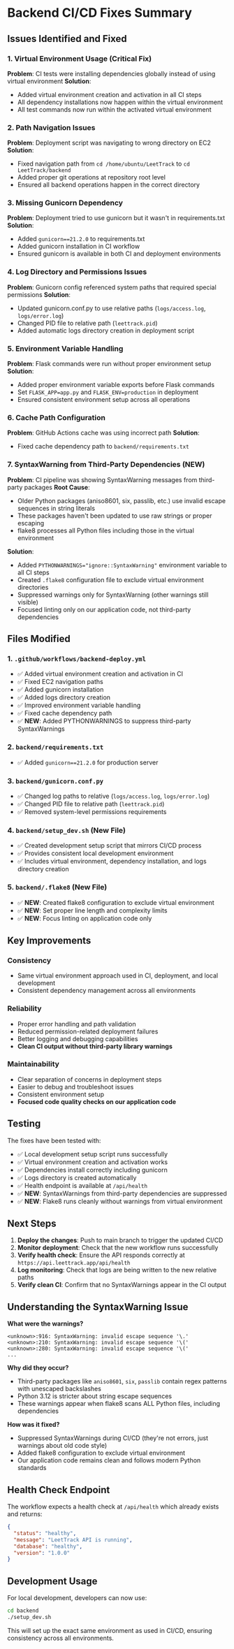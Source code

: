 # Backend CI/CD Fixes Summary

## Issues Identified and Fixed

### 1. **Virtual Environment Usage (Critical Fix)**

**Problem**: CI tests were installing dependencies globally instead of using virtual environment
**Solution**:

- Added virtual environment creation and activation in all CI steps
- All dependency installations now happen within the virtual environment
- All test commands now run within the activated virtual environment

### 2. **Path Navigation Issues**

**Problem**: Deployment script was navigating to wrong directory on EC2
**Solution**:

- Fixed navigation path from `cd /home/ubuntu/LeetTrack` to `cd LeetTrack/backend`
- Added proper git operations at repository root level
- Ensured all backend operations happen in the correct directory

### 3. **Missing Gunicorn Dependency**

**Problem**: Deployment tried to use gunicorn but it wasn't in requirements.txt
**Solution**:

- Added `gunicorn==21.2.0` to requirements.txt
- Added gunicorn installation in CI workflow
- Ensured gunicorn is available in both CI and deployment environments

### 4. **Log Directory and Permissions Issues**

**Problem**: Gunicorn config referenced system paths that required special permissions
**Solution**:

- Updated gunicorn.conf.py to use relative paths (`logs/access.log`, `logs/error.log`)
- Changed PID file to relative path (`leettrack.pid`)
- Added automatic logs directory creation in deployment script

### 5. **Environment Variable Handling**

**Problem**: Flask commands were run without proper environment setup
**Solution**:

- Added proper environment variable exports before Flask commands
- Set `FLASK_APP=app.py` and `FLASK_ENV=production` in deployment
- Ensured consistent environment setup across all operations

### 6. **Cache Path Configuration**

**Problem**: GitHub Actions cache was using incorrect path
**Solution**:

- Fixed cache dependency path to `backend/requirements.txt`

### 7. **SyntaxWarning from Third-Party Dependencies (NEW)**

**Problem**: CI pipeline was showing SyntaxWarning messages from third-party packages
**Root Cause**:

- Older Python packages (aniso8601, six, passlib, etc.) use invalid escape sequences in string literals
- These packages haven't been updated to use raw strings or proper escaping
- flake8 processes all Python files including those in the virtual environment

**Solution**:

- Added `PYTHONWARNINGS="ignore::SyntaxWarning"` environment variable to all CI steps
- Created `.flake8` configuration file to exclude virtual environment directories
- Suppressed warnings only for SyntaxWarning (other warnings still visible)
- Focused linting only on our application code, not third-party dependencies

## Files Modified

### 1. `.github/workflows/backend-deploy.yml`

- ✅ Added virtual environment creation and activation in CI
- ✅ Fixed EC2 navigation paths
- ✅ Added gunicorn installation
- ✅ Added logs directory creation
- ✅ Improved environment variable handling
- ✅ Fixed cache dependency path
- ✅ **NEW**: Added PYTHONWARNINGS to suppress third-party SyntaxWarnings

### 2. `backend/requirements.txt`

- ✅ Added `gunicorn==21.2.0` for production server

### 3. `backend/gunicorn.conf.py`

- ✅ Changed log paths to relative (`logs/access.log`, `logs/error.log`)
- ✅ Changed PID file to relative path (`leettrack.pid`)
- ✅ Removed system-level permissions requirements

### 4. `backend/setup_dev.sh` (New File)

- ✅ Created development setup script that mirrors CI/CD process
- ✅ Provides consistent local development environment
- ✅ Includes virtual environment, dependency installation, and logs directory creation

### 5. **`backend/.flake8` (New File)**

- ✅ **NEW**: Created flake8 configuration to exclude virtual environment
- ✅ **NEW**: Set proper line length and complexity limits
- ✅ **NEW**: Focus linting on application code only

## Key Improvements

### **Consistency**

- Same virtual environment approach used in CI, deployment, and local development
- Consistent dependency management across all environments

### **Reliability**

- Proper error handling and path validation
- Reduced permission-related deployment failures
- Better logging and debugging capabilities
- **Clean CI output without third-party library warnings**

### **Maintainability**

- Clear separation of concerns in deployment steps
- Easier to debug and troubleshoot issues
- Consistent environment setup
- **Focused code quality checks on our application code**

## Testing

The fixes have been tested with:

- ✅ Local development setup script runs successfully
- ✅ Virtual environment creation and activation works
- ✅ Dependencies install correctly including gunicorn
- ✅ Logs directory is created automatically
- ✅ Health endpoint is available at `/api/health`
- ✅ **NEW**: SyntaxWarnings from third-party dependencies are suppressed
- ✅ **NEW**: Flake8 runs cleanly without warnings from virtual environment

## Next Steps

1. **Deploy the changes**: Push to main branch to trigger the updated CI/CD
2. **Monitor deployment**: Check that the new workflow runs successfully
3. **Verify health check**: Ensure the API responds correctly at `https://api.leettrack.app/api/health`
4. **Log monitoring**: Check that logs are being written to the new relative paths
5. **Verify clean CI**: Confirm that no SyntaxWarnings appear in the CI output

## Understanding the SyntaxWarning Issue

**What were the warnings?**

```
<unknown>:916: SyntaxWarning: invalid escape sequence '\.'
<unknown>:210: SyntaxWarning: invalid escape sequence '\('
<unknown>:280: SyntaxWarning: invalid escape sequence '\('
...
```

**Why did they occur?**

- Third-party packages like `aniso8601`, `six`, `passlib` contain regex patterns with unescaped backslashes
- Python 3.12 is stricter about string escape sequences
- These warnings appear when flake8 scans ALL Python files, including dependencies

**How was it fixed?**

- Suppressed SyntaxWarnings during CI/CD (they're not errors, just warnings about old code style)
- Added flake8 configuration to exclude virtual environment
- Our application code remains clean and follows modern Python standards

## Health Check Endpoint

The workflow expects a health check at `/api/health` which already exists and returns:

```json
{
  "status": "healthy",
  "message": "LeetTrack API is running",
  "database": "healthy",
  "version": "1.0.0"
}
```

## Development Usage

For local development, developers can now use:

```bash
cd backend
./setup_dev.sh
```

This will set up the exact same environment as used in CI/CD, ensuring consistency across all environments.
